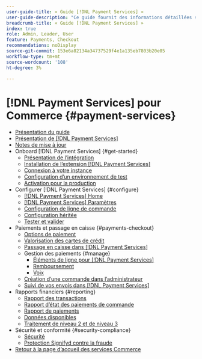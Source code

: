 ```yaml
---
user-guide-title: « Guide [!DNL Payment Services] »
user-guide-description: "Ce guide fournit des informations détaillées sur l'installation et la configuration de [!DNL Payment Services] pour votre  [!DNL Adobe Commerce] boutique ou [!DNL Magento Open Source] magasin."
breadcrumb-title: « Guide [!DNL Payment Services] »
index: true
role: Admin, Leader, User
feature: Payments, Checkout
recommendations: noDisplay
source-git-commit: 153e6a82134a34737529f4e1a135eb7803b20e05
workflow-type: tm+mt
source-wordcount: '108'
ht-degree: 3%

---
```



# [!DNL Payment Services] pour Commerce {#payment-services}

- [Présentation du guide](guide-overview.md)
- [Présentation de [!DNL Payment Services]](overview.md)
- [Notes de mise à jour](release-notes.md)
- Onboard [!DNL Payment Services] {#get-started}
   - [Présentation de l’intégration](onboard.md)
   - [Installation de l’extension  [!DNL Payment Services] ](install.md)
   - [Connexion à votre instance](connect.md)
   - [Configuration d’un environnement de test](sandbox.md)
   - [Activation pour la production](production.md)
- Configurer [!DNL Payment Services] {#configure}
   - [[!DNL Payment Services] Home](payments-home.md)
   - [[!DNL Payment Services] Paramètres](settings.md)
   - [Configuration de ligne de commande](configure-cli.md)
   - [Configuration héritée](configure-admin.md)
   - [Tester et valider](test-validate.md)
- Paiements et passage en caisse {#payments-checkout}
   - [Options de paiement](payments-options.md)
   - [Valorisation des cartes de crédit](vaulting.md)
   - [Passage en caisse dans [!DNL Payment Services]](checkout.md)
   - Gestion des paiements {#manage}
      - [Éléments de ligne pour [!DNL Payment Services]](line-items.md)
      - [Remboursement](refunds.md)
      - [Voix](voids.md)
   - [Création d’une commande dans l’administrateur](create-order.md)
   - [Suivi de vos envois dans  [!DNL Payment Services]](track-shipment.md)
- Rapports financiers {#reporting}
   - [Rapport des transactions](transactions.md)
   - [Rapport d’état des paiements de commande](order-payment-status.md)
   - [Rapport de paiements](payouts.md)
   - [Données disponibles](data.md)
   - [Traitement de niveau 2 et de niveau 3](levels-card-payment-transactions.md)
- Sécurité et conformité {#security-compliance}
   - [Sécurité](security.md)
   - [Protection Signifyd contre la fraude](fraud-protection.md)
- [Retour à la page d’accueil des services Commerce](https://experienceleague.adobe.com/docs/commerce-merchant-services/user-guides/home.html)
